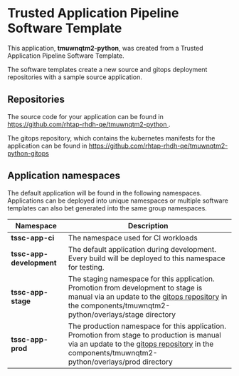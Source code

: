 # Trusted Application Pipeline Software Template

This application, **tmuwnqtm2-python**, was created from a Trusted Application Pipeline Software Template.

The software templates create a new source and gitops deployment repositories with a sample source application. 

## Repositories

The source code for your application can be found in [https://github.com/rhtap-rhdh-qe/tmuwnqtm2-python ](https://github.com/rhtap-rhdh-qe/tmuwnqtm2-python ).
 
The gitops repository, which contains the kubernetes manifests for the application can be found in 
[https://github.com/rhtap-rhdh-qe/tmuwnqtm2-python-gitops ](https://github.com/rhtap-rhdh-qe/tmuwnqtm2-python-gitops ) 

## Application namespaces 

The default application will be found in the following namespaces. Applications can be deployed into unique namespaces or multiple software templates can also bet generated into the same group namespaces.  

|  Namespace   |  Description   |  
| -------- | -------- |
| **tssc-app-ci** | The namespace used for CI workloads |
| **tssc-app-development** | The default application during development. Every build will be deployed to this namespace for testing. |
| **tssc-app-stage** | The staging namespace for this application. Promotion from development to stage is manual via an update to the [gitops repository](https://github.com/rhtap-rhdh-qe/tmuwnqtm2-python-gitops ) in the components/tmuwnqtm2-python/overlays/stage directory |
| **tssc-app-prod** | The production namespace for this application. Promotion from stage to production is manual via an update to the [gitops repository](https://github.com/rhtap-rhdh-qe/tmuwnqtm2-python-gitops ) in the components/tmuwnqtm2-python/overlays/prod directory |